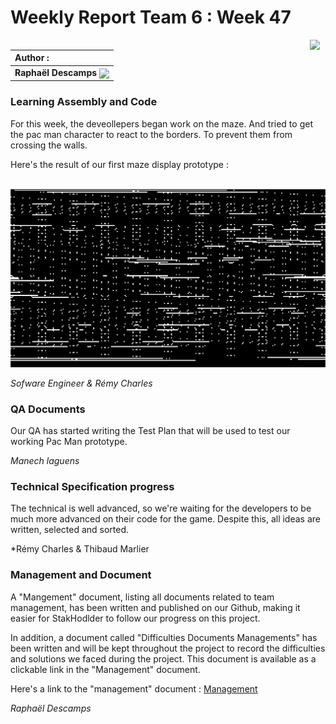 # Weekly Report Team 6 : Week 47 

[<img src="https://www.presse-citron.net/app/uploads/2020/06/linkedin-logo.jpg"  width="25px" align=right>](https://www.linkedin.com/in/rapha%C3%ABl-descamps-201112293)


| Author :        |
| :-------------- |
| **Raphaël Descamps** <img src="https://ca.slack-edge.com/T019N8PRR7W-U05TNB290FJ-abc72bbf0d47-512" width="50px" align=center> 

### Learning Assembly and Code 

For this week, the deveollepers began work on the maze. And tried to get the pac man character to react to the borders. To prevent them from crossing the walls. 

Here's the result of our first maze display prototype : 

<br><img src="image/Maze.png"></br>

*Sofware Engineer & Rémy Charles* 

### QA Documents 

Our QA has started writing the Test Plan that will be used to test our working Pac Man prototype.

*Manech laguens*

### Technical Specification progress 

The technical is well advanced, so we're waiting for the developers to be much more advanced on their code for the game. Despite this, all ideas are written, selected and sorted. 

*Rémy Charles & Thibaud Marlier 

### Management and Document 

A "Mangement" document, listing all documents related to team management, has been written and published on our Github, making it easier for StakHodlder to follow our progress on this project. 

In addition, a document called "Difficulties Documents Managements" has been written and will be kept throughout the project to record the difficulties and solutions we faced during the project. This document is available as a clickable link in the "Management" document. 

Here's a link to the "management" document : [Management](../Management/management.md)


*Raphaël Descamps* 